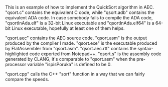 This is an example of how to implement the QuickSort algorithm in AEC. "qsort.c" contains the equivalent C code, while "qsort.adb" contains the equivalent ADA code. In case somebody fails to compile the ADA code, "qsortInAda.elf" is a 32-bit Linux executable and "qsortInAda.elf64" is a 64-bit Linux executable, hopefully at least one of them helps.

"qsort.aec" contains the AEC source code. "qsort.asm" is the output produced by the compiler I made. "qsort.exe" is the executable produced by FlatAssembler from "qsort.asm". "qsort.aec.rtf" contains the syntax-highlighted code exported from Notepad++. "qsort.s" is the assembly code generated by CLANG, it's comparable to "qsort.asm" when the pre-processor variable "ispisPoruka" is defined to be 0.

"qsort.cpp" calls the C++ "sort" function in a way that we can fairly compare the speeds.

